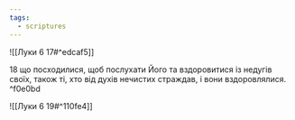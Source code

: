 ```yaml
---
tags:
  - scriptures
---
```


![[Луки 6 17#^edcaf5]]

18 що посходилися, щоб послухати Його та вздоровитися із недугів своїх, також ті, хто від духів нечистих страждав, і вони вздоровлялися. ^f0e0bd

![[Луки 6 19#^110fe4]]